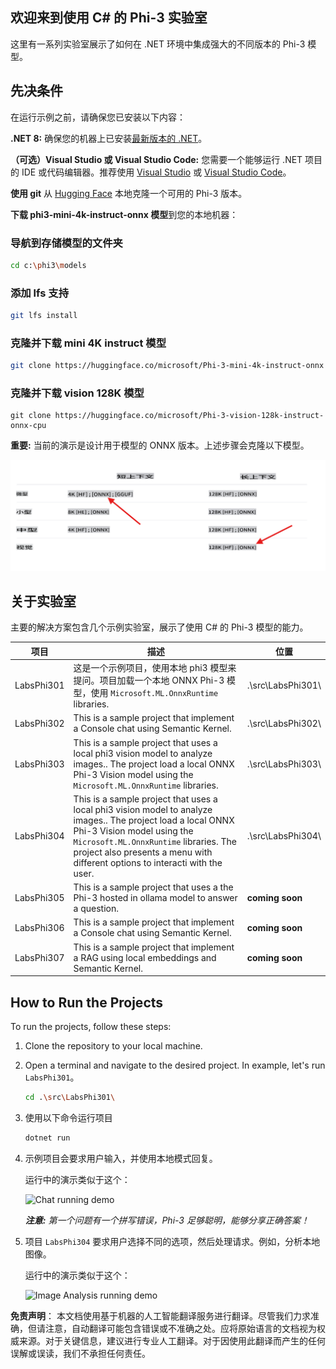 ## 欢迎来到使用 C# 的 Phi-3 实验室

这里有一系列实验室展示了如何在 .NET 环境中集成强大的不同版本的 Phi-3 模型。

## 先决条件
在运行示例之前，请确保您已安装以下内容：

**.NET 8:** 确保您的机器上已安装[最新版本的 .NET](https://dotnet.microsoft.com/download/dotnet/8.0?WT.mc_id=aiml-137032-kinfeylo)。

**（可选）Visual Studio 或 Visual Studio Code:** 您需要一个能够运行 .NET 项目的 IDE 或代码编辑器。推荐使用 [Visual Studio](https://visualstudio.microsoft.com/) 或 [Visual Studio Code](https://code.visualstudio.com?WT.mc_id=aiml-137032-kinfeylo)。

**使用 git** 从 [Hugging Face](https://huggingface.co) 本地克隆一个可用的 Phi-3 版本。

**下载 phi3-mini-4k-instruct-onnx 模型**到您的本地机器：

### 导航到存储模型的文件夹
```bash
cd c:\phi3\models
```
### 添加 lfs 支持
```bash
git lfs install 
```
### 克隆并下载 mini 4K instruct 模型
```bash
git clone https://huggingface.co/microsoft/Phi-3-mini-4k-instruct-onnx
```

### 克隆并下载 vision 128K 模型
```
git clone https://huggingface.co/microsoft/Phi-3-vision-128k-instruct-onnx-cpu
```
**重要:** 当前的演示是设计用于模型的 ONNX 版本。上述步骤会克隆以下模型。

![OnnxDownload](../../../../../translated_images/DownloadOnnx.237f4b37d4d8d66d3f4a4a7219d6004bd6f84bc72cce50251ffc034cb28f6fb8.zh.png)

## 关于实验室

主要的解决方案包含几个示例实验室，展示了使用 C# 的 Phi-3 模型的能力。

| 项目 | 描述 | 位置 |
| ------------ | ----------- | -------- |
| LabsPhi301    | 这是一个示例项目，使用本地 phi3 模型来提问。项目加载一个本地 ONNX Phi-3 模型，使用 `Microsoft.ML.OnnxRuntime` libraries. | .\src\LabsPhi301\ |
| LabsPhi302    | This is a sample project that implement a Console chat using Semantic Kernel. | .\src\LabsPhi302\ |
| LabsPhi303 | This is a sample project that uses a local phi3 vision model to analyze images.. The project load a local ONNX Phi-3 Vision model using the `Microsoft.ML.OnnxRuntime` libraries. | .\src\LabsPhi303\ |
| LabsPhi304 | This is a sample project that uses a local phi3 vision model to analyze images.. The project load a local ONNX Phi-3 Vision model using the `Microsoft.ML.OnnxRuntime` libraries. The project also presents a menu with different options to interacti with the user. | .\src\LabsPhi304\ |
| LabsPhi305 | This is a sample project that uses a the Phi-3 hosted in ollama model to answer a question.  |**coming soon**|
| LabsPhi306 | This is a sample project that implement a Console chat using Semantic Kernel. |**coming soon**|
| LabsPhi307  | This is a sample project that implement a RAG using local embeddings and Semantic Kernel. |**coming soon**|


## How to Run the Projects

To run the projects, follow these steps:
1. Clone the repository to your local machine.

1. Open a terminal and navigate to the desired project. In example, let's run `LabsPhi301`。
    ```bash
    cd .\src\LabsPhi301\
    ```

1. 使用以下命令运行项目
    ```bash
    dotnet run
    ```

1. 示例项目会要求用户输入，并使用本地模式回复。

    运行中的演示类似于这个：

    ![Chat running demo](../../../../../imgs/07/00/SampleConsole.gif)

    ***注意:** 第一个问题有一个拼写错误，Phi-3 足够聪明，能够分享正确答案！*

1. 项目 `LabsPhi304` 要求用户选择不同的选项，然后处理请求。例如，分析本地图像。

    运行中的演示类似于这个：

    ![Image Analysis running demo](../../../../../imgs/07/00/SampleVisionConsole.gif)

**免责声明**：
本文档使用基于机器的人工智能翻译服务进行翻译。尽管我们力求准确，但请注意，自动翻译可能包含错误或不准确之处。应将原始语言的文档视为权威来源。对于关键信息，建议进行专业人工翻译。对于因使用此翻译而产生的任何误解或误读，我们不承担任何责任。